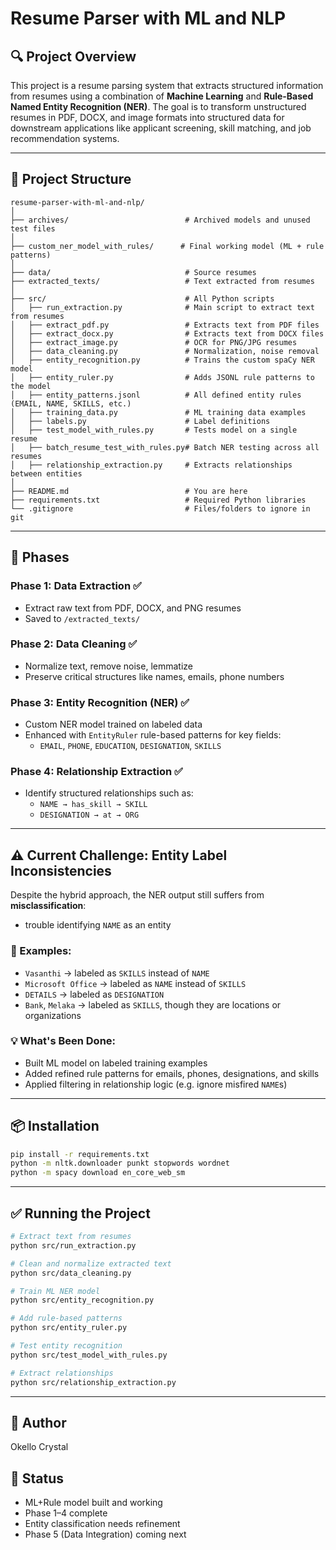 # Resume Parser with ML and NLP

## 🔍 Project Overview
This project is a resume parsing system that extracts structured information from resumes using a combination of **Machine Learning** and **Rule-Based Named Entity Recognition (NER)**. The goal is to transform unstructured resumes in PDF, DOCX, and image formats into structured data for downstream applications like applicant screening, skill matching, and job recommendation systems.

---

## 🧱 Project Structure

```
resume-parser-with-ml-and-nlp/
│
├── archives/                          # Archived models and unused test files
│
├── custom_ner_model_with_rules/      # Final working model (ML + rule patterns)
│
├── data/                              # Source resumes
├── extracted_texts/                   # Text extracted from resumes
│
├── src/                               # All Python scripts
│   ├── run_extraction.py              # Main script to extract text from resumes
│   ├── extract_pdf.py                 # Extracts text from PDF files
│   ├── extract_docx.py                # Extracts text from DOCX files
│   ├── extract_image.py               # OCR for PNG/JPG resumes
│   ├── data_cleaning.py               # Normalization, noise removal
│   ├── entity_recognition.py          # Trains the custom spaCy NER model
│   ├── entity_ruler.py                # Adds JSONL rule patterns to the model
│   ├── entity_patterns.jsonl          # All defined entity rules (EMAIL, NAME, SKILLS, etc.)
│   ├── training_data.py               # ML training data examples
│   ├── labels.py                      # Label definitions
│   ├── test_model_with_rules.py       # Tests model on a single resume
│   ├── batch_resume_test_with_rules.py# Batch NER testing across all resumes
│   ├── relationship_extraction.py     # Extracts relationships between entities
│
├── README.md                          # You are here
├── requirements.txt                   # Required Python libraries
└── .gitignore                         # Files/folders to ignore in git
```

---

## 🧠 Phases

### Phase 1: Data Extraction ✅
- Extract raw text from PDF, DOCX, and PNG resumes
- Saved to `/extracted_texts/`

### Phase 2: Data Cleaning ✅
- Normalize text, remove noise, lemmatize
- Preserve critical structures like names, emails, phone numbers

### Phase 3: Entity Recognition (NER) ✅
- Custom NER model trained on labeled data
- Enhanced with `EntityRuler` rule-based patterns for key fields:
  - `EMAIL`, `PHONE`, `EDUCATION`, `DESIGNATION`, `SKILLS`

### Phase 4: Relationship Extraction ✅
- Identify structured relationships such as:
  - `NAME → has_skill → SKILL`
  - `DESIGNATION → at → ORG`

---

## ⚠️ Current Challenge: Entity Label Inconsistencies

Despite the hybrid approach, the NER output still suffers from **misclassification**:
- trouble identifying `NAME` as an entity

### 🔴 Examples:
- `Vasanthi` → labeled as `SKILLS` instead of `NAME`
- `Microsoft Office` → labeled as `NAME` instead of `SKILLS`
- `DETAILS` → labeled as `DESIGNATION`
- `Bank`, `Melaka` → labeled as `SKILLS`, though they are locations or organizations

### 💡 What's Been Done:
- Built ML model on labeled training examples
- Added refined rule patterns for emails, phones, designations, and skills
- Applied filtering in relationship logic (e.g. ignore misfired `NAME`s)


---

## 📦 Installation
```bash
pip install -r requirements.txt
python -m nltk.downloader punkt stopwords wordnet
python -m spacy download en_core_web_sm
```

---

## ✅ Running the Project
```bash
# Extract text from resumes
python src/run_extraction.py

# Clean and normalize extracted text
python src/data_cleaning.py

# Train ML NER model
python src/entity_recognition.py

# Add rule-based patterns
python src/entity_ruler.py

# Test entity recognition
python src/test_model_with_rules.py

# Extract relationships
python src/relationship_extraction.py
```

---

## 👤 Author
Okello Crystal

## 🔧 Status
- ML+Rule model built and working
- Phase 1–4 complete
- Entity classification needs refinement
- Phase 5 (Data Integration) coming next
